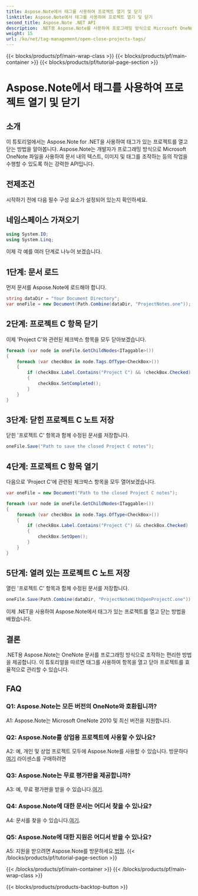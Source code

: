 ```yaml
---
title: Aspose.Note에서 태그를 사용하여 프로젝트 열기 및 닫기
linktitle: Aspose.Note에서 태그를 사용하여 프로젝트 열기 및 닫기
second_title: Aspose.Note .NET API
description: .NET용 Aspose.Note를 사용하여 프로그래밍 방식으로 Microsoft OneNote 파일을 조작하는 방법을 알아보세요. 태그가 있는 프로젝트를 효율적으로 열고 닫습니다.
weight: 15
url: /ko/net/tag-management/open-close-projects-tags/
---
```


{{< blocks/products/pf/main-wrap-class >}}
{{< blocks/products/pf/main-container >}}
{{< blocks/products/pf/tutorial-page-section >}}

# Aspose.Note에서 태그를 사용하여 프로젝트 열기 및 닫기

## 소개

이 튜토리얼에서는 Aspose.Note for .NET을 사용하여 태그가 있는 프로젝트를 열고 닫는 방법을 알아봅니다. Aspose.Note는 개발자가 프로그래밍 방식으로 Microsoft OneNote 파일을 사용하여 문서 내의 텍스트, 이미지 및 태그를 조작하는 등의 작업을 수행할 수 있도록 하는 강력한 API입니다.

## 전제조건

시작하기 전에 다음 필수 구성 요소가 설정되어 있는지 확인하세요.

## 네임스페이스 가져오기

```csharp
using System.IO;
using System.Linq;
```

이제 각 예를 여러 단계로 나누어 보겠습니다.

## 1단계: 문서 로드

먼저 문서를 Aspose.Note에 로드해야 합니다.

```csharp
string dataDir = "Your Document Directory";
var oneFile = new Document(Path.Combine(dataDir, "ProjectNotes.one"));
```

## 2단계: 프로젝트 C 항목 닫기

이제 'Project C'와 관련된 체크박스 항목을 모두 닫아보겠습니다.

```csharp
foreach (var node in oneFile.GetChildNodes<ITaggable>())
{
    foreach (var checkBox in node.Tags.OfType<CheckBox>())
    {
        if (checkBox.Label.Contains("Project C") && !checkBox.Checked)
        {
            checkBox.SetCompleted();
        }
    }
}
```

## 3단계: 닫힌 프로젝트 C 노트 저장

닫힌 '프로젝트 C' 항목과 함께 수정된 문서를 저장합니다.

```csharp
oneFile.Save("Path to save the closed Project C notes");
```

## 4단계: 프로젝트 C 항목 열기

다음으로 'Project C'에 관련된 체크박스 항목을 모두 열어보겠습니다.

```csharp
var oneFile = new Document("Path to the closed Project C notes");

foreach (var node in oneFile.GetChildNodes<ITaggable>())
{
    foreach (var checkBox in node.Tags.OfType<CheckBox>())
    {
        if (checkBox.Label.Contains("Project C") && checkBox.Checked)
        {
            checkBox.SetOpen();
        }
    }
}
```

## 5단계: 열려 있는 프로젝트 C 노트 저장

열린 '프로젝트 C' 항목과 함께 수정된 문서를 저장합니다.

```csharp
oneFile.Save(Path.Combine(dataDir, "ProjectNoteWithOpenProjectC.one"));
```

이제 .NET을 사용하여 Aspose.Note에서 태그가 있는 프로젝트를 열고 닫는 방법을 배웠습니다.

## 결론

.NET용 Aspose.Note는 OneNote 문서를 프로그래밍 방식으로 조작하는 편리한 방법을 제공합니다. 이 튜토리얼을 따르면 태그를 사용하여 항목을 열고 닫아 프로젝트를 효율적으로 관리할 수 있습니다.

## FAQ

### Q1: Aspose.Note는 모든 버전의 OneNote와 호환됩니까?

A1: Aspose.Note는 Microsoft OneNote 2010 및 최신 버전을 지원합니다.

### Q2: Aspose.Note를 상업용 프로젝트에 사용할 수 있나요?

 A2: 예, 개인 및 상업 프로젝트 모두에 Aspose.Note를 사용할 수 있습니다. 방문하다[여기](https://purchase.aspose.com/buy) 라이센스를 구매하려면

### Q3: Aspose.Note는 무료 평가판을 제공합니까?

 A3: 예, 무료 평가판을 받을 수 있습니다.[여기](https://releases.aspose.com/).

### Q4: Aspose.Note에 대한 문서는 어디서 찾을 수 있나요?

 A4: 문서를 찾을 수 있습니다.[여기](https://reference.aspose.com/note/net/).

### Q5: Aspose.Note에 대한 지원은 어디서 받을 수 있나요?

 A5: 지원을 받으려면 Aspose.Note를 방문하세요.[법정](https://forum.aspose.com/c/note/28).
{{< /blocks/products/pf/tutorial-page-section >}}

{{< /blocks/products/pf/main-container >}}
{{< /blocks/products/pf/main-wrap-class >}}

{{< blocks/products/products-backtop-button >}}
